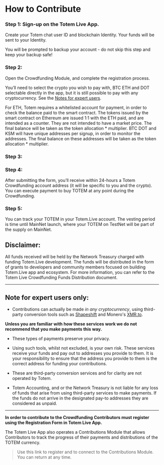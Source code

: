 # How to Contribute

### Step 1: Sign-up on the Totem Live App. 

Create your Totem chat user ID and blockchain Identity. Your funds will be sent to your Identity. 

You will be prompted to backup your account - do not skip this step and keep your backup safe!

### Step 2: 

Open the Crowdfunding Module, and complete the registration process.

You’ll need to select the crypto you wish to pay with, BTC ETH and DOT selectable directly in the app, but it is still possible to pay with any cryptocurrency. See the [Notes for expert users](/Crowdfunding-docs/Crowdfunding-how-to?id=note-for-expert-users-only).

For ETH, Totem  requires a whitelisted account for payment, in order to check the balance paid to the smart contract. The tokens issued by the smart contract on Ethereum are issued 1:1 with the ETH paid, and are intended as a counter. They are not intended to have a market price. The final balance will be taken as the token allocation * multiplier.
BTC DOT and KSM will have unique addresses per signup, in order to monitor the addresses. The final balance on these addresses will be taken as the token allocation * multiplier.

### Step 3: 
### Step 4: 

After submitting the form, you’ll receive within 24-hours a Totem Crowdfunding account address (it will be specific to you and the crypto). You can execute payment to buy TOTEM at any point during the Crowdfunding.

### Step 5: 

You can track your TOTEM in your Totem.Live account. The vesting period is time until MainNet launch, where your TOTEM on TestNet will be part of the supply on MainNet. 

## Disclaimer:

All funds received will be held by the Network Treasury charged with funding Totem.Live development. The funds will be distributed in the form of grants to developers and community members focused on building Totem.Live app and ecosystem. For more information, you can refer to the Totem Live Crowdfunding Funds Distribution document. 

---

## **Note for expert users only:**

* Contributions can actually be made _in any cryptocurrency_, using third-party conversion tools such as [Shapeshift](https://beta.shapeshift.com/) and Monero's [XMR.to](XMR.to). 

**Unless you are familiar with how these services work we do not recommend that you make payments this way.**

* These types of payments preserve your privacy.

* Using such tools, whilst not excluded, is your own risk. These services receive your funds and pay out to addresses you provide to them. It is your responsibility to ensure that the address you provide to them is the correct address for funding your contributions. 

* These are third-party conversion services and for clarity are not operated by Totem.

* Totem Accounting, and or the Network Treasury is not liable for any loss of funds that arise from using third-party services to make payments. If the funds do not arrive in the designated pay-to addresses they are considered as unpaid.

---

**In order to contribute to the Crowdfunding Contributors must register using the Registration Form in Totem Live App.** 

The Totem Live App also operates a Contributions Module that allows Contributors to track the progress of their payments and distributions of the TOTEM currency.

> Use this link to register and to connect to the Contributions Module. You can return at any time.


